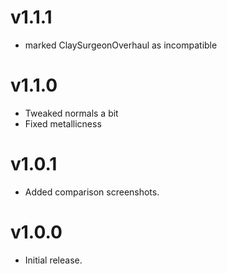 # v1.1.1
- marked ClaySurgeonOverhaul as incompatible
# v1.1.0
- Tweaked normals a bit
- Fixed metallicness 

# v1.0.1
- Added comparison screenshots. 

# v1.0.0
- Initial release.